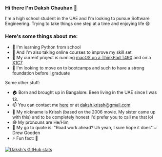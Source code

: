### Hi there I'm Daksh Chauhan 👋
I'm a high school student in the UAE and I'm looking to pursue Software Engineering. Trying to take things one step at a time and enjoying life 😄

### Here's some things about me:

- 🌱 I'm learning Python from school
- 🌱 And I'm also taking online courses to improve my skill set
- 🔭 My current project is running [macOS on a ThinkPad T490](https://github.com/Krissh-C/T490-macOS) and on a [X1C7](https://github.com/Krissh-C/X1C7-macOS)
- 🤔 I'm looking to move on to bootcamps and such to have a strong foundation before I graduate

Some other stuff:
- 🏠 Born and brought up in Bangalore. Been living in the UAE since I was 13.
- 📫 You can contact me [here](https://linktr.ee/dakshc) or at [daksh.krissh@gmail.com](mailto:daksh.krissh@gmail.com)
- 💬 My nickname is Krissh (based on the 2006 movie. My sister came up with this) and to be completely honest I'd prefer you to call me that lol
- 😄 My pronouns are He/Him
- 💬 My go to quote is: "Road work ahead? Uh yeah, I sure hope it does" ~ Drew Gooden
- ⚡ Fun fact: 💅

[![Daksh's GitHub stats](https://github-readme-stats.vercel.app/api?username=Krissh-C&show_icons=true&count_private=true&theme=dracula)](https://github.com/anuraghazra/github-readme-stats)
